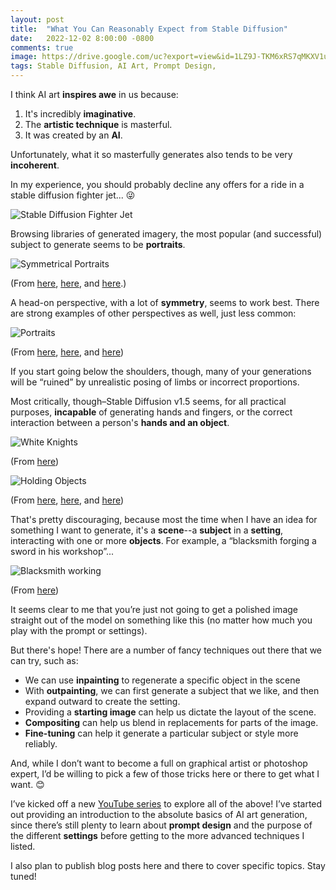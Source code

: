 ```yaml
---
layout: post
title:  "What You Can Reasonably Expect from Stable Diffusion"
date:   2022-12-02 8:00:00 -0800
comments: true
image: https://drive.google.com/uc?export=view&id=1LZ9J-TKM6xRS7qMKXV1u7DX25SPkacf1
tags: Stable Diffusion, AI Art, Prompt Design, 
---
```



I think AI art **inspires awe** in us because:



1. It's incredibly **imaginative**.
2. The **artistic technique** is masterful.
3. It was created by an **AI**. 

Unfortunately, what it so masterfully generates also tends to be very **incoherent**.

In my experience, you should probably decline any offers for a ride in a stable diffusion fighter jet... 😜


![Stable Diffusion Fighter Jet](https://drive.google.com/uc?export=view&id=1iV3ALD-fHYTVG-1LTLWg-fCDuDH8cOBY)


Browsing libraries of generated imagery, the most popular (and successful) subject to generate seems to be **portraits**.

![Symmetrical Portraits](https://drive.google.com/uc?export=view&id=1J4aMHF-879G6-nL4u8645iX8bJPo4yfu)


(From [here](https://lexica.art/prompt/5408d538-1057-4ba0-be08-2b65279e107b), [here](https://lexica.art/prompt/601d3548-5c86-491f-8175-0020edc801b6), and [here](https://lexica.art/prompt/6417498c-787d-4b92-af46-a26df5e541c6).)

A head-on perspective, with a lot of **symmetry**, seems to work best. There are strong examples of other perspectives as well, just less common:

![Portraits](https://drive.google.com/uc?export=view&id=1MQgy_xBsqDJtxr0I0IqJ7h-CvgwTuoO0)


(From [here](https://lexica.art/prompt/9e3fe4d4-92ab-4d5f-a076-2c40fd54c80e), [here](https://lexica.art/prompt/29ad931b-78d0-4429-8036-3a987ab49358), and [here](https://lexica.art/prompt/937830f5-19ad-46d0-9592-c885f883bf60))

If you start going below the shoulders, though, many of your generations will be “ruined” by unrealistic posing of limbs or incorrect proportions. 

Most critically, though–Stable Diffusion v1.5 seems, for all practical purposes, **incapable** of generating hands and fingers, or the correct interaction between a person's **hands and an object**. 

![White Knights](https://drive.google.com/uc?export=view&id=1LZ9J-TKM6xRS7qMKXV1u7DX25SPkacf1)

(From [here](https://lexica.art/?prompt=a5dec1f5-5fb9-47b0-bdae-4706cd848232))

![Holding Objects](https://drive.google.com/uc?export=view&id=1rqa5Ji7S1_TjQpZk0eUNj1GryuoZEDfw)

(From [here](https://lexica.art/?q=holding+a+book&prompt=d033c544-8ee5-4317-a024-d805605b5922), [here](https://lexica.art/?q=a+hand+holding+a+cup&prompt=3da96c57-5fda-4262-959d-0ac78d6f3609), and [here](https://lexica.art/?q=eating+a+burrito&prompt=10d96a80-e158-4537-8146-728fa9d36684))

That's pretty discouraging, because most the time when I have an idea for something I want to generate, it's a **scene**--a **subject** in a **setting**, interacting with one or more **objects**. For example, a “blacksmith forging a sword in his workshop”...

![Blacksmith working](https://drive.google.com/uc?export=view&id=1a5sM-kIMuO26iCazab_AecWvEKmXqiN6)

(From [here](https://lexica.art/prompt/24151852-85ea-4e9c-a890-343442ed746e))

It seems clear to me that you’re just not going to get a polished image straight out of the model on something like this (no matter how much you play with the prompt or settings). 

But there's hope! There are a number of fancy techniques out there that we can try, such as:



* We can use **inpainting** to regenerate a specific object in the scene
* With **outpainting**, we can first generate a subject that we like, and then expand outward to create the setting. 
* Providing a **starting image** can help us dictate the layout of the scene.
* **Compositing** can help us blend in replacements for parts of the image.
* **Fine-tuning** can help it generate a particular subject or style more reliably.

And, while I don’t want to become a full on graphical artist or photoshop expert, I’d be willing to pick a few of those tricks here or there to get what I want. 😊

I’ve kicked off a new [YouTube series](https://www.youtube.com/playlist?list=PLam9sigHPGwNLOWrCGtJDcBo7oBuJNLy6) to explore all of the above! I’ve started out providing an introduction to the absolute basics of AI art generation, since there’s still plenty to learn about **prompt design** and the purpose of the different **settings** before getting to the more advanced techniques I listed. 

I also plan to publish blog posts here and there to cover specific topics. Stay tuned!
